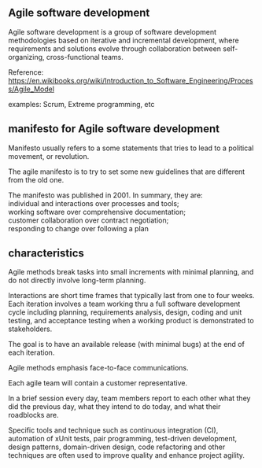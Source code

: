 Agile software development
----------------------------

Agile software development is a group of software development methodologies
based on iterative and incremental development,
where requirements and solutions evolve through collaboration
between self-organizing, cross-functional teams.

Reference: https://en.wikibooks.org/wiki/Introduction_to_Software_Engineering/Process/Agile_Model

examples: Scrum, Extreme programming, etc


manifesto for Agile software development
------------------------

Manifesto usually refers to a some statements that tries to lead to 
a political movement, or revolution.

The agile manifesto is to try to set some new guidelines
that are different from the old one.

The manifesto was published in 2001. 
In summary, they are:  
individual and interactions over processes and tools;  
working software over comprehensive documentation;  
customer collaboration over contract negotiation;  
responding to change over following a plan


characteristics
---------------------

Agile methods break tasks into small increments with minimal planning,
and do not directly involve long-term planning.

Interactions are short time frames that typically last from one to four weeks.
Each iteration involves a team working thru a full software development cycle
including planning, requirements analysis, design, coding and unit testing,
and acceptance testing when a working product is demonstrated to stakeholders.

The goal is to have an available release (with minimal bugs) at the end of each iteration.

Agile methods emphasis face-to-face communications.

Each agile team will contain a customer representative.

In a brief session every day, team members report to each other
what they did the previous day, what they intend to do today,
and what their roadblocks are.

Specific tools and technique such as continuous integration (CI),
automation of xUnit tests, pair programming, 
test-driven development, design patterns,
domain-driven design, code refactoring and other techniques
are often used to improve quality and enhance project agility.
